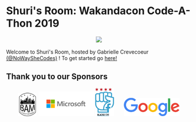 # Shuri's Room: Wakandacon Code-A-Thon 2019
<p align="center">
    <img src="https://ci6.googleusercontent.com/proxy/MtK_z0TMLOS9E4xIFbtAfRj0ebk7SZseW5dhu0nFuMtDxuw1-mBY-VzFGndccbl6TniFMv8fiCjY_fzqcN7hhQMbv2cVsTQu=s0-d-e1-ft#https://wakandaconforever.com/email/content-shuri.jpg">
</p>

Welcome to Shuri's Room, hosted by Gabrielle Crevecoeur [(@NoWaySheCodes)](www.nowayshecodes.com) ! To get started go [here!](https://github.com/gcrev93/WakandaconCodeAThon/wiki/Shuri's-Room:-Wakandacon-Code-A-Thon-2019)


## Thank you to our Sponsors
<p align="center">
    <img src="https://github.com/gcrev93/WakandaconCodeAThon/blob/master/Logos/Screen%20Shot%202019-07-15%20at%202.58.34%20PM.png" width="10%">
    <img src="https://github.com/gcrev93/WakandaconCodeAThon/blob/master/Logos/Microsoft-logo_rgb_c-gray%20(1).png?raw=true" width="30%">
        <img src ="https://github.com/gcrev93/WakandaconCodeAThon/blob/master/Logos/Black@CHI.png?raw=true" width="10%"> &nbsp;&nbsp;&nbsp;&nbsp;&nbsp;
    <img src="https://github.com/gcrev93/WakandaconCodeAThon/blob/master/Logos/logo_Google_FullColor_1x_270x89px.png?raw=true" width="30%">
</p>
